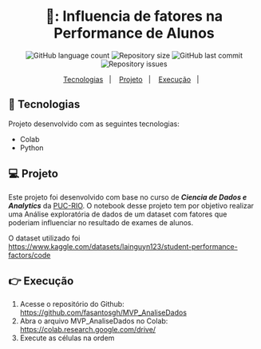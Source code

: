 <h1 align="center">
📖: Influencia de fatores na Performance de Alunos
</h1>

<p align="center">
  <img alt="GitHub language count" src="https://img.shields.io/github/languages/count/fasantosgh/MVP_AnaliseDados">
  <img alt="Repository size" src="https://img.shields.io/github/repo-size/fasantosgh/MVP_AnaliseDados">
  <img alt="GitHub last commit" src="https://img.shields.io/github/last-commit/fasantosgh/MVP_AnaliseDados" >
  <img alt="Repository issues" src="https://img.shields.io/github/issues/fasantosgh/MVP_AnaliseDados">
</p>

<p align="center">
  <a href="#-tecnologias">Tecnologias</a>&nbsp;&nbsp;&nbsp;|&nbsp;&nbsp;&nbsp;
  <a href="#-projeto">Projeto</a>&nbsp;&nbsp;&nbsp;|&nbsp;&nbsp;&nbsp;
  <a href="#%EF%B8%8F-Execução">Execução</a>&nbsp;&nbsp;&nbsp;|&nbsp;&nbsp;&nbsp;
</p>

## 🚀 Tecnologias 

Projeto desenvolvido com as seguintes tecnologias:

- Colab
- Python


## 💻 Projeto

Este projeto foi desenvolvido com base no curso de  *__Ciencia de Dados e Analytics__* da [PUC-RIO](https://www.puc-rio.br/index.html). O notebook desse projeto tem por objetivo realizar uma Análise exploratória de dados de um dataset com fatores que poderiam influenciar
no resultado de exames de alunos.

O dataset utilizado foi https://www.kaggle.com/datasets/lainguyn123/student-performance-factors/code
  
 
## 👉 Execução

1. Acesse o repositório do Github: https://github.com/fasantosgh/MVP_AnaliseDados
2. Abra o arquivo MVP_AnaliseDados no Colab: https://colab.research.google.com/drive/
3. Execute as células na ordem

